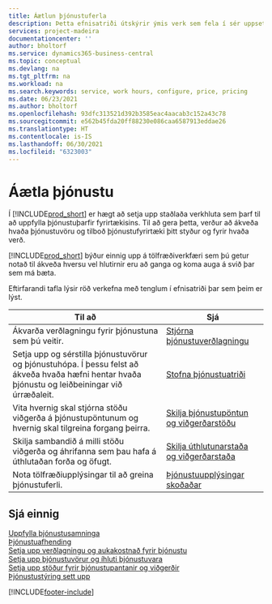 ```yaml
---
title: Áætlun þjónustuferla
description: Þetta efnisatriði útskýrir ýmis verk sem fela í sér uppsetningu á reglum og gildum til að skilgreina þjónustustefnur og þjónustuferla.
services: project-madeira
documentationcenter: ''
author: bholtorf
ms.service: dynamics365-business-central
ms.topic: conceptual
ms.devlang: na
ms.tgt_pltfrm: na
ms.workload: na
ms.search.keywords: service, work hours, configure, price, pricing
ms.date: 06/23/2021
ms.author: bholtorf
ms.openlocfilehash: 93dfc313521d392b3585eac4aacab3c152a43c78
ms.sourcegitcommit: e562b45fda20ff88230e086caa6587913eddae26
ms.translationtype: HT
ms.contentlocale: is-IS
ms.lasthandoff: 06/30/2021
ms.locfileid: "6323003"
---
```

# <a name="planning-services"></a>Áætla þjónustu
Í [!INCLUDE[prod_short](includes/prod_short.md)] er hægt að setja upp staðlaða verkhluta sem þarf til að uppfylla þjónustuþarfir fyrirtækisins. Til að gera þetta, verður að ákveða hvaða þjónustuvöru og tilboð þjónustufyrirtæki þitt styður og fyrir hvaða verð.   

[!INCLUDE[prod_short](includes/prod_short.md)] býður einnig upp á tölfræðiverkfæri sem þú getur notað til ákveða hversu vel hlutirnir eru að ganga og koma auga á svið þar sem má bæta.
  
Eftirfarandi tafla lýsir röð verkefna með tenglum í efnisatriði þar sem þeim er lýst.   
  
|**Til að**|**Sjá**|  
|------------|-------------|  
|Ákvarða verðlagningu fyrir þjónustuna sem þú veitir.|[Stjórna þjónustuverðlagningu](service-service-price-management.md)|
|Setja upp og sérstilla þjónustuvörur og þjónustuhópa. Í þessu felst að ákveða hvaða hæfni hentar hvaða þjónustu og leiðbeiningar við úrræðaleit.| [Stofna þjónustuatriði](service-how-to-create-service-items.md)|  
|Vita hvernig skal stjórna stöðu viðgerða á þjónustupöntunum og hvernig skal tilgreina forgang þeirra.|[Skilja þjónustupöntun og viðgerðarstöðu](service-service-order-status-and-repair-status.md)|  
|Skilja sambandið á milli stöðu viðgerða og áhrifanna sem þau hafa á úthlutaðan forða og öfugt.|[Skilja úthlutunarstaða og viðgerðarstaða](service-allocation-status-and-repair-status.md)|  
|Nota tölfræðiupplýsingar til að greina þjónustuferli. | [Þjónustuupplýsingar skoðaðar](service-service-statistics.md) |

## <a name="see-also"></a>Sjá einnig
[Uppfylla þjónustusamninga](service-fulfill-service-contracts.md)  
[Þjónustuafhending](service-deliver-service.md)  
[Setja upp verðlagningu og aukakostnað fyrir þjónustu](service-how-setup-service-costs-pricing.md)  
[Setja upp þjónustuvörur og íhluti þjónustuvara](service-how-setup-service-items.md)  
[Setja upp stöður fyrir þjónustupantanir og viðgerðir](service-order-repair-status.md)  
[Þjónustustýring sett upp](service-setup-service.md)  


[!INCLUDE[footer-include](includes/footer-banner.md)]